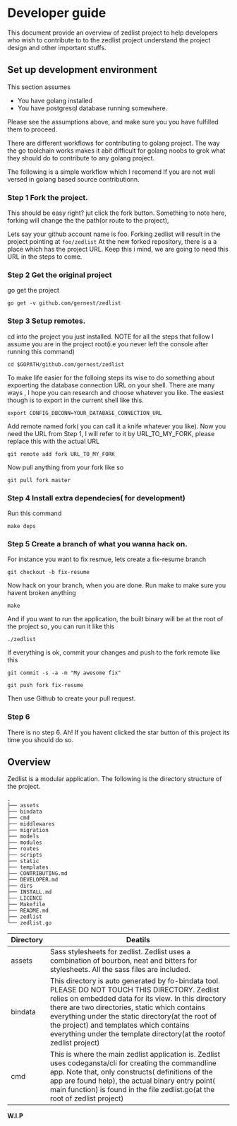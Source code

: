 # Developer guide
This document provide an overview of zedlist project to help developers who wish to contribute to to the zedlist project understand the project design and other important stuffs.

## Set up development environment
This section assumes
* You have golang installed
* You have postgresql database running somewhere.

Please see the assumptions above, and make sure you you have fulfilled them to proceed.

There are different workflows for contributing to golang project. The way the go toolchain works makes it abit difficult for golang noobs to grok what they should do to contribute to any golang project.

The following is a simple workflow which I recomend If you are not well versed in golang based source contributionn.

### Step 1 Fork the project.
This should be easy right? jut click the fork button. Something to note here, forking will change the the path(or route to the project),

Lets say your github account name is foo. Forking zedlist will result in the project pointing at `foo/zedlist`
At the new forked repository, there is a a place which has the project URL. Keep this i mind, we are going to need this URL in the steps to come.

### Step 2 Get the original project
go get the project

	go get -v github.com/gernest/zedlist

### Step 3 Setup remotes.

cd into the project you just installed. NOTE for all the steps that follow I assume you are in the project root(i.e you never left the console after running this command)

	cd $GOPATH/github.com/gernest/zedlist

To make life easier for the folloing steps its wise to do something about expoerting the database connection URL on your shell. There are many ways , I hope you can research and choose whatever you like. The easiest though is to export in the current shell like this.

	export CONFIG_DBCONN=YOUR_DATABASE_CONNECTION_URL


Add remote named fork( you can call it a knife whatever you like). Now you need the URL from Step 1, I will refer to it by URL_TO_MY_FORK, please replace this with the actual URL

	git remote add fork URL_TO_MY_FORK
	
Now pull anything from your fork like so

	git pull fork master

### Step 4 Install extra dependecies( for development)
Run this command   

	make deps

### Step 5 Create a branch of what you wanna hack on.
For instance you want to fix resmue, lets create a fix-resume branch

	git checkout -b fix-resume

Now hack on your branch, when you are done. Run make to make sure you havent broken anything

	make
	
And if you want to run the application, the built binary will be at the root of the project so, you can run it like this

	./zedlist

If everything is ok, commit your changes and push to the fork remote like this

	git commit -s -a -m "My awesome fix"
	
	git push fork fix-resume

Then use Github to create your pull request.

### Step 6
There is no step 6. Ah! If you havent clicked the star button of this project its time you should do so.



## Overview
Zedlist is a modular application. The following is the directory structure of the project.

```
.
├── assets
├── bindata
├── cmd
├── middlewares
├── migration
├── models
├── modules
├── routes
├── scripts
├── static
├── templates
├── CONTRIBUTING.md
├── DEVELOPER.md
├── dirs
├── INSTALL.md
├── LICENCE
├── Makefile
├── README.md
├── zedlist
└── zedlist.go

```

 Directory                            |Deatils
------------------------|------------------------------
assets                  | Sass stylesheets for zedlist. Zedlist uses a combination of bourbon, neat and bitters for stylesheets. All the sass files are included.
bindata                 | This directory is auto generated by fo-bindata tool. PLEASE DO NOT TOUCH THIS DIRECTORY.   Zedlist relies on embedded data for its view. In this directory there are two directories, static which contains everything under the static directory(at the root of the project) and templates which contains everything under the template directory(at the rootof zedlist project)
cmd                     | This is where the main zedlist application is. Zedlist uses codegansta/cli for creating the commandline app. Note that, only constructs( definitions of the app are found help), the actual binary entry point( main function) is found in the file zedlist.go(at the root of zedlist project)

__W.I.P__
